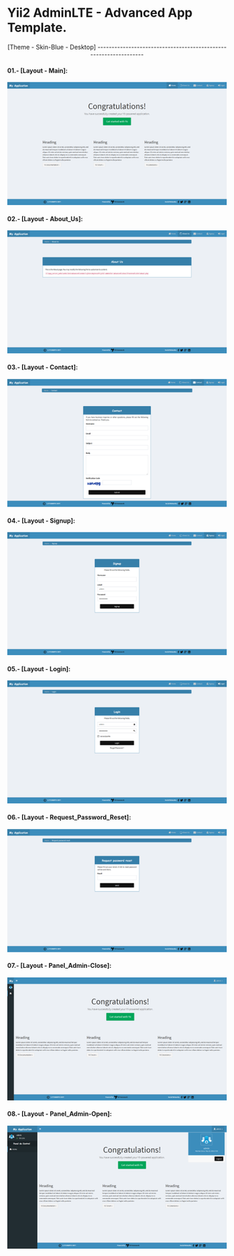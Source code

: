 Yii2 AdminLTE - Advanced App Template.
======================================

<p align= "center">[Theme - Skin-Blue - Desktop]
-----------------------------------------------------------------

#### 01.- [Layout - Main]:

![Home Page Skin-Blue-Main](images/skin-blue/blue-main.png)

#### 02.- [Layout - About_Us]:

![Home Page Skin-Blue-About_Us](images/skin-blue/blue-about_us.png)

#### 03.- [Layout - Contact]:

![Home Page Skin-Blue-Contact](images/skin-blue/blue-contact.png)

#### 04.- [Layout - Signup]:

![Home Page Skin-Blue-Signup](images/skin-blue/blue-signup.png)

#### 05.- [Layout - Login]:

![Home Page Skin-Blue-Login](images/skin-blue/blue-login.png)

#### 06.- [Layout - Request_Password_Reset]:

![Home Page Skin-Blue-Request_Password_Reset](images/skin-blue/blue-request_password_reset.png)

#### 07.- [Layout - Panel_Admin-Close]:

![Home Page Skin-Blue-Panel_Admin-Close](images/skin-blue/blue-panel_admin-close.png)

#### 08.- [Layout - Panel_Admin-Open]:

![Home Page Skin-Blue-Panel_Admin-Open](images/skin-blue/blue-panel_admin-open.png)